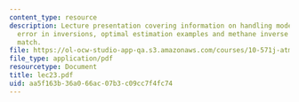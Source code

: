 ```yaml
---
content_type: resource
description: Lecture presentation covering information on handling model and calibration
  error in inversions, optimal estimation examples and methane inverse studies using
  match.
file: https://ol-ocw-studio-app-qa.s3.amazonaws.com/courses/10-571j-atmospheric-physics-and-chemistry-spring-2006/aa5f163b36a066ac07b3c09cc7f4fc74_lec23.pdf
file_type: application/pdf
resourcetype: Document
title: lec23.pdf
uid: aa5f163b-36a0-66ac-07b3-c09cc7f4fc74
---
```

